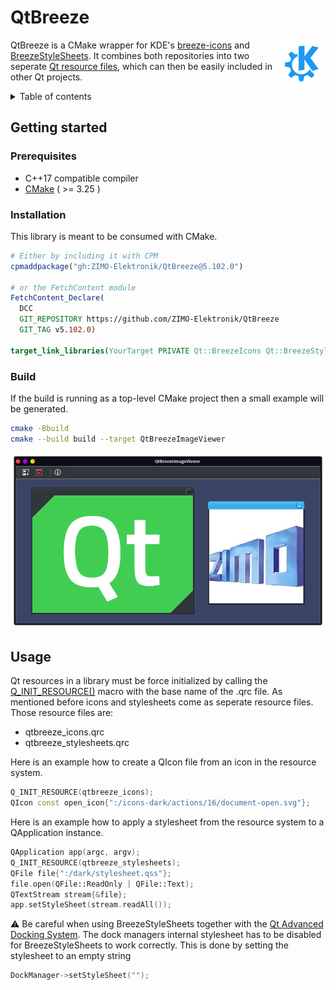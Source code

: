 # QtBreeze

<img src="data/images/logo.png" width="15%" align="right"/>

QtBreeze is a CMake wrapper for KDE's [breeze-icons](https://github.com/KDE/breeze-icons) and [BreezeStyleSheets](https://github.com/Alexhuszagh/BreezeStyleSheets). It combines both repositories into two seperate [Qt resource files](https://doc.qt.io/qt-5/resources.html#resource-collection-files-op-op-qrc), which can then be easily included in other Qt projects.

<details>
  <summary>Table of contents</summary>
  <ol>
    <li><a href="#getting-started">Getting started</a></li>
      <ul>
        <li><a href="#prerequisites">Prerequisites</a></li>
        <li><a href="#installation">Installation</a></li>
        <li><a href="#build">Build</a></li>
      </ul>
    <li><a href="#usage">Usage</a></li>
  </ol>
</details>

## Getting started
### Prerequisites
- C++17 compatible compiler
- [CMake](https://cmake.org/) ( >= 3.25 )

### Installation
This library is meant to be consumed with CMake.

```cmake
# Either by including it with CPM
cpmaddpackage("gh:ZIMO-Elektronik/QtBreeze@5.102.0")

# or the FetchContent module
FetchContent_Declare(
  DCC
  GIT_REPOSITORY https://github.com/ZIMO-Elektronik/QtBreeze
  GIT_TAG v5.102.0)

target_link_libraries(YourTarget PRIVATE Qt::BreezeIcons Qt::BreezeStyleSheets)
```

### Build
If the build is running as a top-level CMake project then a small example will be generated.
```sh
cmake -Bbuild
cmake --build build --target QtBreezeImageViewer
```

![alt_text](data/images/image_viewer.png)

## Usage
Qt resources in a library must be force initialized by calling the [Q_INIT_RESOURCE()](https://doc.qt.io/qt-5/qdir.html#Q_INIT_RESOURCE) macro with the base name of the .qrc file. As mentioned before icons and stylesheets come as seperate resource files. Those resource files are:
- qtbreeze_icons.qrc
- qtbreeze_stylesheets.qrc

Here is an example how to create a QIcon file from an icon in the resource system.
```cpp
Q_INIT_RESOURCE(qtbreeze_icons);
QIcon const open_icon{":/icons-dark/actions/16/document-open.svg"};
```

Here is an example how to apply a stylesheet from the resource system to a QApplication instance.
```cpp
QApplication app(argc, argv);
Q_INIT_RESOURCE(qtbreeze_stylesheets);
QFile file{":/dark/stylesheet.qss"};
file.open(QFile::ReadOnly | QFile::Text);
QTextStream stream{&file};
app.setStyleSheet(stream.readAll());
```

:warning: Be careful when using BreezeStyleSheets together with the [Qt Advanced Docking System](https://github.com/githubuser0xFFFF/Qt-Advanced-Docking-System). The dock managers internal stylesheet has to be disabled for BreezeStyleSheets to work correctly. This is done by setting the stylesheet to an empty string
```cpp
DockManager->setStyleSheet("");
```